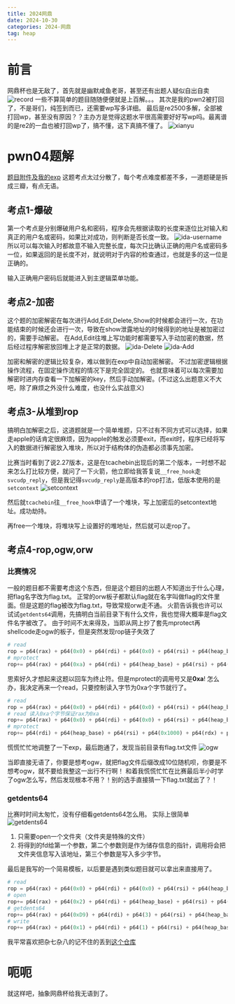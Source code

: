 ```yaml
---
title: 2024网鼎
date: 2024-10-30
categories: 2024-网鼎
tag: heap
---
```

# 前言
网鼎杯也是无敌了，首先就是幽默咸鱼老哥，甚至还有出题人疑似自出自卖
![record](./record.jpeg)
一些不算简单的题目随随便便就是上百解。。。
其次是我的pwn2被打回了，不是哥们，纯签到而已，还需要wp写多详细。
最后是re2500多解，全部被打回wp，甚至没有原因？？主办方是觉得这题水平很高需要好好写wp吗。最离谱的是re2的一血也被打回wp了，搞不懂，这下真搞不懂了。
![xianyu](xianyu.jpg)
# pwn04题解
[题目附件及我的exp](./pwn4.zip)
这题考点太过分散了，每个考点难度都差不多，一道题硬是拆成三瓣，有点无语。

## 考点1-爆破
第一个考点是分别爆破用户名和密码，程序会先根据读取的长度来逐位比对输入和真正的用户名或密码，如果比对成功，则判断是否长度一致。
![ida-username](./wangding/ida-username.png)
所以可以每次输入时都故意不输入完整长度，每次只比确认正确的用户名或密码多一位，如果返回的是长度不对，就说明对于内容的检查通过，也就是多的这一位是正确的。

输入正确用户密码后就能进入到主逻辑菜单功能。

## 考点2-加密
这个题的加密解密在每次进行Add,Edit,Delete,Show的时候都会进行一次，在功能结束的时候还会进行一次，导致在show泄露地址的时候得到的地址是被加密过的，需要手动解密。
在Add,Edit往堆上写功能时都需要写入手动加密的数据，然后经过程序解密放回堆上才是正常的数据。
![ida-Delete](./wangding/ida-Delete.png)
![ida-Add](./wangding/ida-Add.png)

加密和解密的逻辑比较复杂，难以做到在exp中自动加密解密。
不过加密逻辑根据操作流程，在固定操作流程的情况下是完全固定的。
也就意味着可以每次需要加解密时进内存查看一下加解密的key，然后手动加解密。(不过这么出题意义不大吧，除了麻烦之外没什么难度，也没什么实战意义)

## 考点3-从堆到rop
搞明白加解密之后，这道题就是一个简单堆题，只不过有不同方式可以选择，如果走apple的话肯定很麻烦，因为apple的触发必须要exit，而exit时，程序已经将写入的数据进行解密放入堆块，所以对于结构体的伪造都必须事先加密。

比赛当时看到了说2.27版本，这是在tcachebin出现后的第二个版本，一时想不起来怎么打比较方便，就问了一下火箭，他立即给我答复说`__free_hook`走`svcudp_reply`，但是我记得`svcudp_reply`是高版本的rop打法，低版本使用的是`setcontext`
![setcontext](./wangding/setcontext.png)

然后就`tcachebin`往`__free_hook`申请了一个堆块，写上加密后的setcontext地址。成功劫持。

再free一个堆块，将堆块写上设置好的堆地址，然后就可以走rop了。

## 考点4-rop,ogw,orw
### 比赛情况
一般的题目都不需要考虑这个东西，但是这个题目的出题人不知道出于什么心理，把flag名字改为flag.txt。
正常的orw板子都默认flag就在名字叫做flag的文件里面。但是这题的flag被改为flag.txt，导致常规orw走不通。
火箭告诉我也许可以试试`getdents64`调用，先搞明白当前目录下有什么文件，我也觉得大概率是flag文件名字被改了。
由于时间不太来得及，当即从网上抄了套先mprotect再shellcode走ogw的板子，但是突然发现rop链子失效了
```python
# read
rop = p64(rax) + p64(0x0) + p64(rdi) + p64(0x0) + p64(rsi) + p64(heap_base) + p64(rdx) + p64(0x66) + p64(syscall)
# mprotect
rop+= p64(rax) + p64(0xa) + p64(rdi) + p64(heap_base) + p64(rsi) + p64(0x1000) + p64(rdx) + p64(0x7) + p64(syscall)
```
思索好久才想起来这题以回车为终止符。但是mprotect的调用号又是**0xa**!
怎么办，我决定再来一个read，只要控制读入字节为0xa个字节就行了。
```python
# read
rop = p64(rax) + p64(0x0) + p64(rdi) + p64(0x0) + p64(rsi) + p64(heap_base) + p64(rdx) + p64(0x66) + p64(syscall)
# read 读入0xa个字节保证rax为0xa
rop+= p64(rax) + p64(0x0) + p64(rdi) + p64(0x0) + p64(rsi) + p64(heap_base+0x100) + p64(rdx) + p64(0xb) + p64(syscall)
# mprotect
rop+= p64(rdi) + p64(heap_base) + p64(rsi) + p64(0x1000) + p64(rdx) + p64(0x7) + p64(syscall)
```
慌慌忙忙地调整了一下exp，最后跑通了，发现当前目录有flag.txt文件
![ogw](./wangding/ogw.png)

当即直接无语了，你要是想考ogw，就把flag文件后缀改成10位随机呗，你要是不想考ogw，就不要给我整这一出行不行啊！
和着我慌慌忙忙在比赛最后半小时学了ogw怎么写，然后发现根本不用？！别的选手直接猜一下flag.txt就出了？！
### getdents64
比赛时时间太匆忙，没有仔细看getdents64怎么用。
实际上很简单
![getdents64](./wangding/getdents64.png)
1. 只需要open一个文件夹（文件夹是特殊的文件）
2. 将得到的fd给第一个参数，第二个参数则是作为储存信息的指针，调用将会把文件夹信息写入该地址，第三个参数是写入多少字节。

最后是我写的一个简易模板，以后要是遇到类似题目就可以拿出来直接用了。
```python
# read
rop = p64(rax) + p64(0x0) + p64(rdi) + p64(0x0) + p64(rsi) + p64(heap_base) + p64(rdx) + p64(0x10) + p64(syscall)
# open
rop+= p64(rax) + p64(0x2) + p64(rdi) + p64(heap_base) + p64(rsi) + p64(0x0) + p64(rdx) + p64(0x0) + p64(syscall)
# getdents64
rop+= p64(rax) + p64(0xD9) + p64(rdi) + p64(3) + p64(rsi) + p64(heap_base) + p64(rdx) + p64(0x100) + p64(syscall)
# write
rop+= p64(rax) + p64(0x1) + p64(rdi) + p64(1) + p64(rsi) + p64(heap_base) + p64(rdx) + p64(0x702) + p64(syscall)
```
我平常喜欢把杂七杂八的记不住的丢到[这个仓库](https://github.com/dbgbgtf1/useful-stuff)

# 呃呃
就这样吧，抽象网鼎杯给我无语到了。
